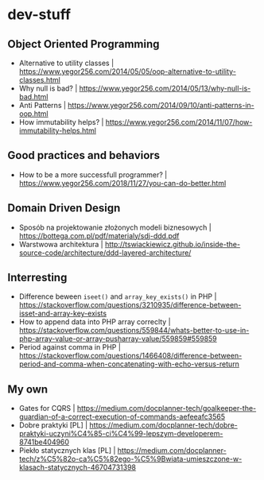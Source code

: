 # dev-stuff

## Object Oriented Programming
- Alternative to utility classes | https://www.yegor256.com/2014/05/05/oop-alternative-to-utility-classes.html
- Why null is bad? | https://www.yegor256.com/2014/05/13/why-null-is-bad.html
- Anti Patterns | https://www.yegor256.com/2014/09/10/anti-patterns-in-oop.html
- How immutability helps? | https://www.yegor256.com/2014/11/07/how-immutability-helps.html


## Good practices and behaviors
- How to be a more successfull programmer? | https://www.yegor256.com/2018/11/27/you-can-do-better.html


## Domain Driven Design
- Sposób na projektowanie złożonych modeli biznesowych | https://bottega.com.pl/pdf/materialy/sdj-ddd.pdf
- Warstwowa architektura | http://tswiackiewicz.github.io/inside-the-source-code/architecture/ddd-layered-architecture/


## Interresting
- Difference beween `iseet()` and `array_key_exists()` in PHP | https://stackoverflow.com/questions/3210935/difference-between-isset-and-array-key-exists
- How to append data into PHP array correclty | https://stackoverflow.com/questions/559844/whats-better-to-use-in-php-array-value-or-array-pusharray-value/559859#559859
- Period against comma in PHP | https://stackoverflow.com/questions/1466408/difference-between-period-and-comma-when-concatenating-with-echo-versus-return


## My own
- Gates for CQRS | https://medium.com/docplanner-tech/goalkeeper-the-guardian-of-a-correct-execution-of-commands-aefeeafc3565
- Dobre praktyki [PL] | https://medium.com/docplanner-tech/dobre-praktyki-uczyni%C4%85-ci%C4%99-lepszym-developerem-8741be404960
- Piekło statycznych klas [PL] | https://medium.com/docplanner-tech/z%C5%82o-ca%C5%82ego-%C5%9Bwiata-umieszczone-w-klasach-statycznych-46704731398
